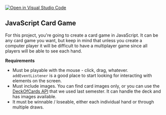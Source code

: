 [![Open in Visual Studio Code](https://classroom.github.com/assets/open-in-vscode-f059dc9a6f8d3a56e377f745f24479a46679e63a5d9fe6f495e02850cd0d8118.svg)](https://classroom.github.com/online_ide?assignment_repo_id=6857546&assignment_repo_type=AssignmentRepo)
## JavaScript Card Game

For this project, you're going to create a card game in JavaScript. It can be any card game you want, but keep in mind that unless you create a computer player it will be difficult to have a multiplayer game since all players will be able to see each hand. 

**Requirements**
* Must be playable with the mouse - click, drag, whatever. `addEventListener` is a good place to start looking for interacting with elements on the screen.
* Must include images. You can find card images only, or you can use the [DeckOfCards API](https://deckofcardsapi.com/) that we used last semester. It can handle the deck and has images available. 
* It must be winnable / loseable, either each individual hand or through multiple draws. 
